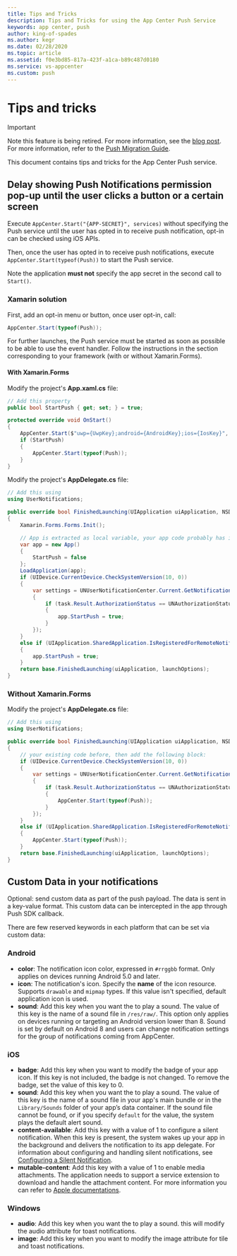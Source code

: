 ```yaml
---
title: Tips and Tricks
description: Tips and Tricks for using the App Center Push Service
keywords: app center, push
author: king-of-spades
ms.author: kegr
ms.date: 02/28/2020
ms.topic: article
ms.assetid: f0e3bd85-817a-423f-a1ca-b89c487d0180
ms.service: vs-appcenter
ms.custom: push
---
```


# Tips and tricks

> [!IMPORTANT]
> Note this feature is being retired. For more information, see the [blog post](https://devblogs.microsoft.com/appcenter/app-center-mbaas-retirement/). For more information, refer to the [Push Migration Guide](~/migration/push/index.md).

This document contains tips and tricks for the App Center Push service.

## Delay showing Push Notifications permission pop-up until the user clicks a button or a certain screen

Execute `AppCenter.Start("{APP-SECRET}", services)` without specifying the Push service until the user has opted in to receive push notification, opt-in can be checked using iOS APIs.

Then, once the user has opted in to receive push notifications, execute `AppCenter.Start(typeof(Push))` to start the Push service.

Note the application **must not** specify the app secret in the second call to `Start()`.

### Xamarin solution

First, add an opt-in menu or button, once user opt-in, call:

```csharp
AppCenter.Start(typeof(Push));
```

For further launches, the Push service must be started as soon as possible to be able to use the event handler.
Follow the instructions in the section corresponding to your framework (with or without Xamarin.Forms).

#### With Xamarin.Forms

Modify the project's **App.xaml.cs** file:

```csharp
// Add this property
public bool StartPush { get; set; } = true;

protected override void OnStart()
{
    AppCenter.Start($"uwp={UwpKey};android={AndroidKey};ios={IosKey}", typeof(Analytics), typeof(Crashes));
    if (StartPush)
    {
        AppCenter.Start(typeof(Push));
    }
}
```

Modify the project's **AppDelegate.cs** file:

```csharp
// Add this using
using UserNotifications;

public override bool FinishedLaunching(UIApplication uiApplication, NSDictionary launchOptions)
{
    Xamarin.Forms.Forms.Init();

    // App is extracted as local variable, your app code probably has it inlined.
    var app = new App()
    {
        StartPush = false
    };
    LoadApplication(app);
    if (UIDevice.CurrentDevice.CheckSystemVersion(10, 0))
    {
        var settings = UNUserNotificationCenter.Current.GetNotificationSettingsAsync().ContinueWith(task =>
        {
            if (task.Result.AuthorizationStatus == UNAuthorizationStatus.Authorized)
            {
                app.StartPush = true;
            }
        });
    }
    else if (UIApplication.SharedApplication.IsRegisteredForRemoteNotifications)
    {
        app.StartPush = true;
    }
    return base.FinishedLaunching(uiApplication, launchOptions);
}
```

### Without Xamarin.Forms

Modify the project's **AppDelegate.cs** file:

```csharp
// Add this using
using UserNotifications;

public override bool FinishedLaunching(UIApplication uiApplication, NSDictionary launchOptions)
{
    // your existing code before, then add the following block:
    if (UIDevice.CurrentDevice.CheckSystemVersion(10, 0))
    {
        var settings = UNUserNotificationCenter.Current.GetNotificationSettingsAsync().ContinueWith(task =>
        {
            if (task.Result.AuthorizationStatus == UNAuthorizationStatus.Authorized)
            {
                AppCenter.Start(typeof(Push));
            }
        });
    }
    else if (UIApplication.SharedApplication.IsRegisteredForRemoteNotifications)
    {
        AppCenter.Start(typeof(Push));
    }
    return base.FinishedLaunching(uiApplication, launchOptions);
}
```

## Custom Data in your notifications

Optional: send custom data as part of the push payload. The data is sent in a key-value format. This custom data can be intercepted in the app through Push SDK callback. 

There are few reserved keywords in each platform that can be set via custom data:

### Android

- **color**: The notification icon color, expressed in `#rrggbb` format. Only applies on devices running Android 5.0 and later.
- **icon**: The notification's icon. Specify the **name** of the icon resource. Supports `drawable` and `mipmap` types. If this value isn't specified, default application icon is used.
- **sound**: Add this key when you want the to play a sound. The value of this key is the name of a sound file in   `/res/raw/`. This option only applies on devices running or targeting an Android version lower than 8. Sound is set by default on Android 8 and users can change notification settings for the group of notifications coming from AppCenter.

### iOS

- **badge**: Add this key when you want to modify the badge of your app icon. If this key is not included, the badge is not changed. To remove the badge, set the value of this key to 0.
- **sound**: Add this key when you want the to play a sound. The value of this key is the name of a sound file in your app's main bundle or in the `Library/Sounds` folder of your app’s data container. If the sound file cannot be found, or if you specify `default` for the value, the system plays the default alert sound.
- **content-available**: Add this key with a value of 1 to configure a silent notification. When this key is present, the system wakes up your app in the background and delivers the notification to its app delegate. For information about configuring and handling silent notifications, see [Configuring a Silent Notification](https://developer.apple.com/library/content/documentation/NetworkingInternet/Conceptual/RemoteNotificationsPG/CreatingtheNotificationPayload.html#//apple_ref/doc/uid/TP40008194-CH10-SW8).
- **mutable-content**: Add this key with a value of 1 to enable media attachments. The application needs to support a service extension to download and handle the attachment content. For more information you can refer to [Apple documentations](https://developer.apple.com/library/content/documentation/NetworkingInternet/Conceptual/RemoteNotificationsPG/ModifyingNotifications.html).

### Windows

- **audio**: Add this key when you want the to play a sound. this will modify the audio attribute for toast notifications.
- **image**: Add this key when you want to modify the image attribute for tile and toast notifications.